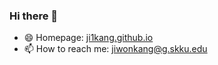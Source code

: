 ### Hi there 👋

- 😄 Homepage: [ji1kang.github.io](https://ji1kang.github.io/)
- 📫 How to reach me: jiwonkang@g.skku.edu

<!--
**ji1kang/ji1kang** is a ✨ _special_ ✨ repository because its `README.md` (this file) appears on your GitHub profile.

Here are some ideas to get you started:

- 🔭 I’m currently working on ...
- 🌱 I’m currently learning ...
- 👯 I’m looking to collaborate on ...
- 🤔 I’m looking for help with ...
- 💬 Ask me about ...
- 📫 How to reach me: ...
- 😄 Pronouns: ...
- ⚡ Fun fact: ...
-->
